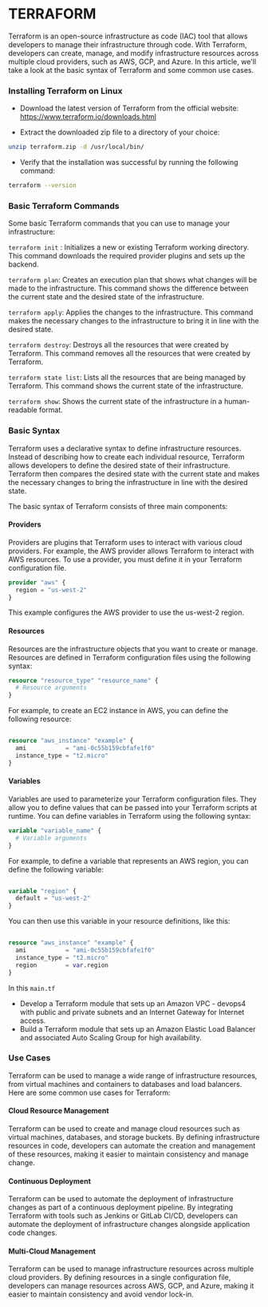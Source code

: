 # TERRAFORM

Terraform is an open-source infrastructure as code (IAC) tool that allows developers to manage their infrastructure through code. With Terraform, developers can create, manage, and modify infrastructure resources across multiple cloud providers, such as AWS, GCP, and Azure. In this article, we'll take a look at the basic syntax of Terraform and some common use cases.

### Installing Terraform on Linux
- Download the latest version of Terraform from the official website: https://www.terraform.io/downloads.html

- Extract the downloaded zip file to a directory of your choice:

```sh
unzip terraform.zip -d /usr/local/bin/
```
- Verify that the installation was successful by running the following command:

```sh
terraform --version
```
### Basic Terraform Commands
Some basic Terraform commands that you can use to manage your infrastructure:

`terraform init` : Initializes a new or existing Terraform working directory. This command downloads the required provider plugins and sets up the backend.

`terraform plan`: Creates an execution plan that shows what changes will be made to the infrastructure. This command shows the difference between the current state and the desired state of the infrastructure.

`terraform apply`: Applies the changes to the infrastructure. This command makes the necessary changes to the infrastructure to bring it in line with the desired state.

`terraform destroy`: Destroys all the resources that were created by Terraform. This command removes all the resources that were created by Terraform.

`terraform state list`: Lists all the resources that are being managed by Terraform. This command shows the current state of the infrastructure.

`terraform show`: Shows the current state of the infrastructure in a human-readable format.


### Basic Syntax
Terraform uses a declarative syntax to define infrastructure resources. Instead of describing how to create each individual resource, Terraform allows developers to define the desired state of their infrastructure. Terraform then compares the desired state with the current state and makes the necessary changes to bring the infrastructure in line with the desired state.

The basic syntax of Terraform consists of three main components:

#### Providers
Providers are plugins that Terraform uses to interact with various cloud providers. For example, the AWS provider allows Terraform to interact with AWS resources. To use a provider, you must define it in your Terraform configuration file.

```tf
provider "aws" {
  region = "us-west-2"
}
```

This example configures the AWS provider to use the us-west-2 region.

#### Resources
Resources are the infrastructure objects that you want to create or manage. Resources are defined in Terraform configuration files using the following syntax:

```tf
resource "resource_type" "resource_name" {
  # Resource arguments
}
```

For example, to create an EC2 instance in AWS, you can define the following resource:

```tf

resource "aws_instance" "example" {
  ami           = "ami-0c55b159cbfafe1f0"
  instance_type = "t2.micro"
}
```

#### Variables

Variables are used to parameterize your Terraform configuration files. They allow you to define values that can be passed into your Terraform scripts at runtime. You can define variables in Terraform using the following syntax:

```tf
variable "variable_name" {
  # Variable arguments
}
```
For example, to define a variable that represents an AWS region, you can define the following variable:

```tf

variable "region" {
  default = "us-west-2"
}
```
You can then use this variable in your resource definitions, like this:

```tf

resource "aws_instance" "example" {
  ami           = "ami-0c55b159cbfafe1f0"
  instance_type = "t2.micro"
  region        = var.region
}
```
In this `main.tf` 
- Develop a Terraform module that sets up an Amazon VPC - devops4 with public and private subnets and an Internet Gateway for Internet access.
- Build a Terraform module that sets up an Amazon Elastic Load Balancer and associated Auto Scaling Group for high availability.

### Use Cases
Terraform can be used to manage a wide range of infrastructure resources, from virtual machines and containers to databases and load balancers. Here are some common use cases for Terraform:

#### Cloud Resource Management
Terraform can be used to create and manage cloud resources such as virtual machines, databases, and storage buckets. By defining infrastructure resources in code, developers can automate the creation and management of these resources, making it easier to maintain consistency and manage change.

#### Continuous Deployment
Terraform can be used to automate the deployment of infrastructure changes as part of a continuous deployment pipeline. By integrating Terraform with tools such as Jenkins or GitLab CI/CD, developers can automate the deployment of infrastructure changes alongside application code changes.

#### Multi-Cloud Management
Terraform can be used to manage infrastructure resources across multiple cloud providers. By defining resources in a single configuration file, developers can manage resources across AWS, GCP, and Azure, making it easier to maintain consistency and avoid vendor lock-in.


